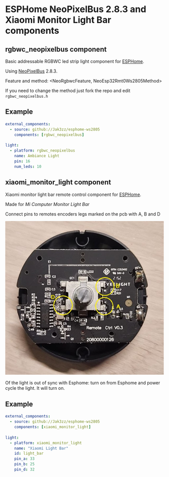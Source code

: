 # ESPHome NeoPixelBus 2.8.3 and Xiaomi Monitor Light Bar components

## rgbwc_neopixelbus component
Basic addressable RGBWC led strip light component for [ESPHome](https://esphome.io/).

Using [NeoPixelBus](https://github.com/Makuna/NeoPixelBus) 2.8.3.

Feature and method: <NeoRgbwcFeature, NeoEsp32Rmt0Ws2805Method>

If you need to change the method just fork the repo and edit `rgbwc_neopixelbus.h`

## Example
```yaml
external_components:
  - source: github://Jak3zz/esphome-ws2805
    components: [rgbwc_neopixelbus]

light:
  - platform: rgbwc_neopixelbus
    name: Ambiance Light
    pin: 16
    num_leds: 10
```

## xiaomi_monitor_light component
Xiaomi monitor light bar remote control component for [ESPHome](https://esphome.io/).

Made for *Mi Computer Monitor Light Bar*

Connect pins to remotes encoders legs marked on the pcb with A, B and D

![Image of remote pcb](./xiaomi_light_remote.jpg?raw=true)

Of the light is out of sync with Esphome: turn on from Esphome and power cycle the light. It will turn on.
## Example
```yaml
external_components:
  - source: github://Jak3zz/esphome-ws2805
    components: [xiaomi_monitor_light]

light:
  - platform: xiaomi_monitor_light
    name: "Xiaomi Light Bar"
    id: light_bar
    pin_a: 33
    pin_b: 25
    pin_d: 32
```
